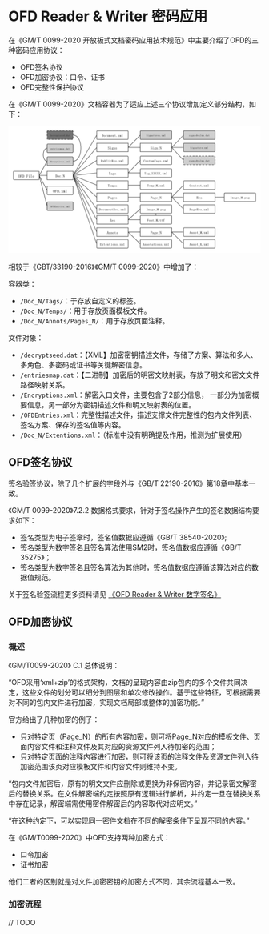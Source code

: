 # OFD Reader & Writer 密码应用

在《GM/T 0099-2020 开放板式文档密码应用技术规范》中主要介绍了OFD的三种密码应用协议：

- OFD签名协议
- OFD加密协议：口令、证书
- OFD完整性保护协议

在《GM/T 0099-2020》文档容器为了适应上述三个协议增加定义部分结构，如下：

![OFD文件层次组织结构](./doc/img/OFD文件层次组织结构.png)

相较于《GBT/33190-2016》《GM/T 0099-2020》中增加了：

容器类：

- `/Doc_N/Tags/`：于存放自定义的标签。
- `/Doc_N/Temps/`：用于存放页面模板文件。
- `/Doc_N/Annots/Pages_N/`：用于存放页面注释。

文件对象：

- `/decryptseed.dat`：【XML】加密密钥描述文件，存储了方案、算法和多人、多角色、多密码或证书等关键解密信息。
- `/entriesmap.dat`：【二进制】加密后的明密文映射表，存放了明文和密文文件路径映射关系。
- `/Encryptions.xml`：解密入口文件，主要包含了2部分信息， 一部分为加密概要信息，另一部分为密钥描述文件和明文映射表的位置。
- `/OFDEntries.xml`：完整性描述文件，描述支撑文件完整性的包内文件列表、签名方案、保存的签名值等内容。
- `/Doc_N/Extentions.xml`：（标准中没有明确提及作用，推测为扩展使用）

## OFD签名协议

签名验签协议，除了几个扩展的字段外与《GB/T 22190-2016》第18章中基本一致。

《GM/T 0099-2020》7.2.2 数据格式要求，针对于签名操作产生的签名数据结构要求如下：

- 签名类型为电子签章时，签名值数据应遵循《GB/T 38540-2020》;
- 签名类型为数字签名且签名算法使用SM2时，签名值数据应遵循《GB/T 35275》；
- 签名类型为数字签名且签名算法为其他时，签名值数据应遵循该算法对应的数据值规范。

关于签名验签流程更多资料请见 [《OFD Reader & Writer 数字签名》](../ofdrw-sign/README.md)

## OFD加密协议

### 概述

《GM/T0099-2020》 C.1 总体说明：

“OFD采用‘xml+zip’的格式架构，文档的呈现内容由zip包内的多个文件共同决定，这些文件的划分可以细分到图层和单次修改操作。基于这些特征，可根据需要对不同的包内文件进行加密，实现文档局部或整体的加密功能。”

官方给出了几种加密的例子：

- 只对特定页（Page_N）的所有内容加密，则可将Page_N对应的模板文件、页面内容文件和注释文件及其对应的资源文件列入待加密的范围；
- 只对特定页面的注释内容进行加密，则可将该页的注释文件及资源文件列入待加密范围该页对应模板文件和内容文件则维持不变。

“包内文件加密后，原有的明文文件应删除或更换为非保密内容，并记录密文解密后的替换关系。在文件解密端约定按照原有逻辑进行解析，并约定一旦在替换关系中存在记录，解密端需使用密件解密后的内容取代对应明文。”

“在这种约定下，可以实现同一密件文档在不同的解密条件下呈现不同的内容。”


在《GM/T0099-2020》中OFD支持两种加密方式：

- 口令加密
- 证书加密

他们二者的区别就是对文件加密密钥的加密方式不同，其余流程基本一致。

### 加密流程

// TODO